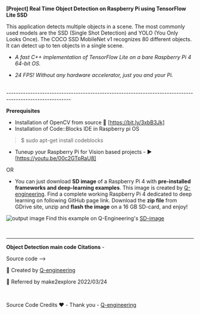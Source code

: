 **[Project] Real Time Object Detection on Raspberry Pi using TensorFlow Lite SSD**  

This application detects multiple objects in a scene. The most commonly used models are the SSD (Single Shot Detection) and YOLO (You Only Looks Once). The COCO SSD MobileNet v1 recognizes 80 different objects. It can detect up to ten objects in a single scene. 

-  <em> A fast C++ implementation of TensorFlow Lite on a bare Raspberry Pi 4 64-bit OS.</em>  

-  <em> 24 FPS! Without any hardware accelerator, just you and your Pi. </em> 

<br>
---------------------------------------------------------------------------------------------------------

**Prerequisites**  
- Installation of OpenCV from source                    🔗  [https://bit.ly/3xbB3Jk]  
- Installation of Code::Blocks IDE in Raspberry pi OS  
> $ sudo apt-get install codeblocks  
- Tuneup your Raspberry Pi for Vision based projects - ▶️  [https://youtu.be/00c2GTpRaU8]  

OR  

- You can just download **SD image** of a Raspberry Pi 4 with **pre-installed frameworks and deep-learning examples**. This image is created by [Q-engineering](https://qengineering.eu). Find a complete working Raspberry Pi 4 dedicated to deep learning on following GitHub page link. Download the **zip file** from GDrive site, unzip and **flash the image** on a 16 GB SD-card, and enjoy!  

![output image](https://qengineering.eu/images/SDcard16GB_tiny.jpg) Find this example on Q-Engineering's [SD-image](https://github.com/Qengineering/RPi-image)

<br>

----------------------------------------------------------------------------------------------------------
**Object Detection main code Citations** -  

Source code -->   

📎 Created by [Q-engineering](https://qengineering.eu)  
    
📎 Referred by make2explore 2022/03/24  

<br>  
  
Source Code Credits ❤️ -  Thank you - [Q-engineering](https://qengineering.eu)  